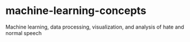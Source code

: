 # machine-learning-concepts
Machine learning, data processing, visualization, and analysis of hate and normal speech
